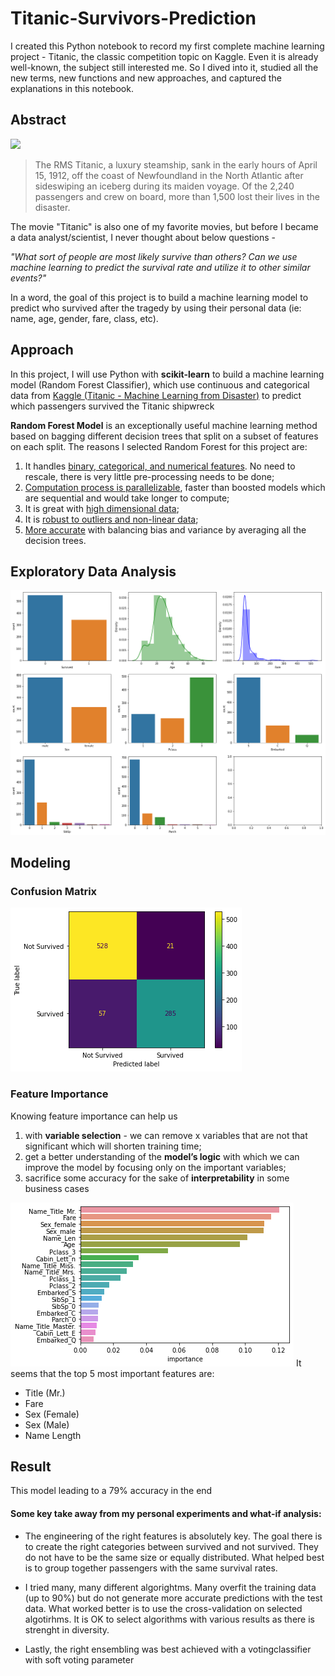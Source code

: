 # Titanic-Survivors-Prediction
I created this Python notebook to record my first complete machine learning project - Titanic, the classic competition topic on Kaggle. Even it is already well-known, the subject still interested me. So I dived into it, studied all the new terms, new functions and new approaches, and captured the explanations in this notebook.

## Abstract
<img src="https://static.timesofisrael.com/atlantajewishtimes/uploads/2022/03/DT6RD9.jpg" width="600">

> The RMS Titanic, a luxury steamship, sank in the early hours of April 15, 1912, off the coast of Newfoundland in the North Atlantic after sideswiping an iceberg during its maiden voyage. Of the 2,240 passengers and crew on board, more than 1,500 lost their lives in the disaster.

The movie "Titanic" is also one of my favorite movies, but before I became a data analyst/scientist, I never thought about below questions - 

*"What sort of people are most likely survive than others? Can we use machine learning to predict the survival rate and utilize it to other similar events?"*

In a word, the goal of this project is to build a machine learning model to predict who survived after the tragedy by using their personal data (ie: name, age, gender, fare, class, etc).

## Approach
In this project, I will use Python with **scikit-learn** to build a machine learning model (Random Forest Classifier), which use continuous and categorical data from [Kaggle (Titanic - Machine Learning from Disaster)](https://www.kaggle.com/competitions/titanic) to predict which passengers survived the Titanic shipwreck

**Random Forest Model** is an exceptionally useful machine learning method based on bagging different decision trees that split on a subset of features on each split.
The reasons I selected Random Forest for this project are:

1. It handles <ins>binary, categorical, and numerical features</ins>. No need to rescale, there is very little pre-processing needs to be done;
2. <ins>Computation process is parallelizable</ins>, faster than boosted models which are sequential and would take longer to compute;
3. It is great with <ins>high dimensional data</ins>;
4. It is <ins>robust to outliers and non-linear data</ins>;
5. <ins>More accurate</ins> with balancing bias and variance by averaging all the decision trees.


## Exploratory Data Analysis
<img src="graphs/data distribution - all.png">



## Modeling

### Confusion Matrix
<img src="graphs/confusion matrix.png">


### Feature Importance
Knowing feature importance can help us

1. with **variable selection** - we can remove x variables that are not that significant which will shorten training time;
2. get a better understanding of the **model’s logic** with which we can improve the model by focusing only on the important variables;
3. sacrifice some accuracy for the sake of **interpretability** in some business cases

<img src="graphs/feature importance.png">
It seems that the top 5 most important features are:

- Title (Mr.)
- Fare
- Sex (Female)
- Sex (Male)
- Name Length

## Result
This model leading to a 79% accuracy in the end 

#### Some key take away from my personal experiments and what-if analysis:

- The engineering of the right features is absolutely key.
  The goal there is to create the right categories between survived and not survived. They do not have to be the same size or equally distributed. What helped best is to group together passengers with the same survival rates.

- I tried many, many different algorightms.
Many overfit the training data (up to 90%) but do not generate more accurate predictions with the test data. What worked better is to use the cross-validation on selected algotirhms. It is OK to select algorithms with various results as there is strenght in diversity.

- Lastly, the right ensembling was best achieved with a votingclassifier with soft voting parameter
